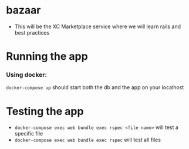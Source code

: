 # bazaar

* This will be the XC Marketplace service where we will learn rails and best practices

# Running the app

### Using docker:
`docker-compose up` should start both the db and the app on your localhost

# Testing the app
* `docker-compose exec web bundle exec rspec <file name>` will test a specific file 
* `docker-compose exec web bundle exec rspec` will test all files
